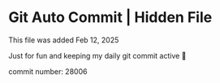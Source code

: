 # Git Auto Commit | Hidden File

This file was added Feb 12, 2025

Just for fun and keeping my daily git commit active 🤪

commit number: 28006
